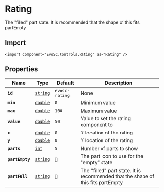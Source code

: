 # Rating
The "filled" part state. It is recommended that the shape of this fits partEmpty

## Import
```xml:no-line-numbers
<import component="EvoSC.Controls.Rating" as="Rating" />
```

## Properties
| Name | Type | Default | Description |
|------|------|---------|-------------|
| **`id`** | [`string`](#) | `evosc-rating` | None |
| **`min`** | [`double`](#) | `0` | Minimum value |
| **`max`** | [`double`](#) | `100` | Maximum value |
| **`value`** | [`double`](#) | `50` | Value to set the rating component to |
| **`x`** | [`double`](#) | `0` | X location of the rating |
| **`y`** | [`double`](#) | `0` | Y location of the rating |
| **`parts`** | [`int`](#) | `5` | Number of parts to show |
| **`partEmpty`** | [`string`](#) | `` | The part icon to use for the "empty" state |
| **`partFull`** | [`string`](#) | `` | The "filled" part state. It is recommended that the shape of this fits partEmpty |
